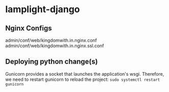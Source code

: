 # lamplight-django


## Nginx Configs
admin/conf/web/kingdomwith.in.nginx.conf
admin/conf/web/kingdomwith.in.nginx.ssl.conf

## Deploying python change(s)
Gunicorn provides a socket that launches the application's wsgi.  Therefore, we need to restart gunicorn to reload the project:
`sudo systemctl restart gunicorn`
